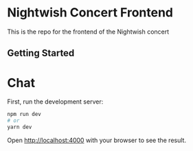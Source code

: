# Nightwish Concert Frontend

This is the repo for the frontend of the Nightwish concert

## Getting Started

# Chat 

First, run the development server:

```bash
npm run dev
# or
yarn dev
```

Open [http://localhost:4000](http://localhost:4000) with your browser to see the result.
